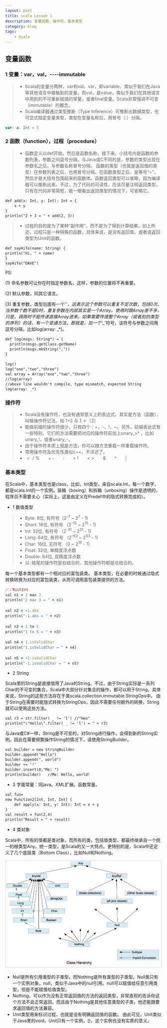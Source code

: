 ```yaml
---
layout: post
title: scala Lesson 1
description: 变量函数，操作符，基本类型
category: blog
tags:
    - Scala
---
```

## 变量函数

### 1 变量：var，val，----immutable

>* Scala的变量分两种，var和val。var，即variable，类似于我们在Java等其他语言中接触到的变量，而val，是value，类似于我们在其他语言中用到的不可重新赋值的常量，或者final变量。Scala非常强调不可变（immutable）的概念。
>* Scala编译器通过类型推断（Type Inference）可推断出数据类型，也可显式指定变量类型，类型在变量名称后，用冒号（:）分隔。

~~~scala
var: a: Int = 5
~~~

### 2 函数（function），过程（procedure）

>* 函数定义以def开始，然后是函数名称，接下来，小括号内是函数的参数列表，参数之间逗号分隔。与Java或C不同的是，参数的类型出现在参数名之后，与参数名称冒号分隔。 函数的类型（也就是返回值的类型）在参数列表之后，也用冒号分隔。在函数类型之后，是等号“=”，然后才是大括号包围起来的函数体。函数返回类型可以省略，因为编译器可以推断出来。不过，为了代码的可读性，应该尽量注明返回类型，只有在代码非常简短，能一眼看出返回类型的情况下，可省略它。

~~~
def add(x: Int, y: Int): Int = {
    x + y
}
println("2 + 3 = " + add(2, 3))
~~~
>* 过程的目的是为了某种“副作用”，而不是为了得到计算结果。如上所述，过程只是一种特殊的函数，具体来说，是没有返回值，或者说返回类型为Unit的函数。

~~~
def sayHiTo(name: String) {
println("Hi, " + name)
}
sayHiTo("DAVE")
~~~

PS:

(1) 命名参数可让你在时指定参数名，这样，参数的位置将不再重要。

(2) 默认参数，同其它语言。

(3) 重复参数，类型后面有一个'*'，这表示这个参数可以重复不定次数，包括0次。当参数个数不是0时，重复参数在内部其实是一个Array。使用时跟Array差不多，只是，调用时不能传递直接Array进来。如果需要传递整个Array（或者别的类型的序列）的话，有一个变通方法，那就是，加一个'_*'符号，该符号与参数之间用逗号分隔，比如log(array: _*)。

~~~
def log(msgs: String*) = {
  println(msgs.getClass.getName)
  println(msgs.mkString(","))
}

log()
log("one","two","three")
val array = Array("one","two","three")
//log(array)
//above line wouldn't compile, type mismatch, expected String
log(array: _*)
~~~

### 操作符

>* Scala没有操作符，也没有通常意义上的表达式。其实是方法（函数），叫做操作符记法。如 1+2 与 1.＋（2）
>* 能做前缀的操作符很少，只有四个：+，-，!，~。另外，前缀表达式有一些特别，它们的方法需要把对应的操作符前加上unary_>* ，比如unary_!，或者unary_-。
>* 由于操作符本质上就是方法，你可以跟方法重载一样重载操作符。
>* 常用操作符及优先性类似c++，不详述了。
>* * / %　　+ -　　:　　= !　　< >　　&　　^　　|

### 基本类型

在Scala中，基本类型也是class，比如，Int类型，来自scala.Int，每一个数字，都是scala.Int的一个实例。装箱（boxing）和拆箱（unboxing）操作是透明的，程序员不需要关心（实际上，这是由定义在Predef中的隐式转换完成的）。

* 1 数值类型

> * Byte: 8位, 有符号（2<sup>-7</sup> ~ 2<sup>7</sup> - 1)
> * Short: 16位, 有符号 （2<sup>-15</sup> ~ 2<sup>15</sup> - 1)
> * Int: 32位, 有符号 （2<sup>-31</sup> ~ 2<sup>31</sup> - 1)
> * Long: 64位, 有符号 （2<sup>-63</sup> ~ 2<sup>63</sup> - 1)
> * Char: 16位, 无符号 （0 ~ 2<sup>16</sup> - 1)
> * Float: 32位, 单精度浮点数
> * Double: 64位, 双精度浮点数
>* 以`:`结尾的操作符是右结合的，其他操作符都是左结合的。

每一个基本类型都有一个相对应的富包装类。 基本类型，在必要的时候通过隐式转换转换为对应的富包装类，从而可调用富包装类提供的方法。

~~~ ruby
／／RichInt
val n1 = 2 max 3
println("2 max 3 = " + n1)

val n2 = -1.abs
println("-1.abs = " + n2)

val n3 = 1 to 5
println("1 to 5 = " + n3)

val n4 = 1.isValidChar
println("1.isValidChar = " + n4)

val n5 = -1.isValidChar
println("-1.isValidChar = " + n5)
~~~

* 2 String

Scala里的String是直接借用了Java的String。不过，由于String实际是一系列Char的不可变的集合，Scala中大部分针对集合的操作，都可以用于String，具体来说，String的这些方法存在于类scala.collection.immutable.StringOps中。 由于String在需要时能隐式转换为StringOps，因此不需要任何额外的转换，String就可以使用这些方法。

```
val r3 = str.filter( _ != 'l') //"Heo"
println("\"Hello\".filter( _ != 'l') = " + r3)
```
与Java或C#一样，String是不可变的，对String进行操作，会得到新的String实例。因此在需要频繁操作String的情况下，请使用StringBuilder。

~~~
val builder = new StringBuilder
builder.append("Hello")
builder.append(", world")
builder += '!'
builder.insert(0,"Me: ")
println(builder)   //Me: Hello, world!
~~~

* 3 字面常量：同java。XML扩展。函数常量。

~~~
val fun=
new Function2[Int, Int, Int] {
    def apply(x: Int, y: Int): Int = x + y
}
val result = fun(2,4)
println("Result = " + result)
~~~

* 4 类对象

Scala中，所有的值都是类对象，而所有的类，包括值类型，都最终继承自一个统一的根类型Any。统一类型，是Scala的又一大特点。更特别的是，Scala中还定义了几个底层类（Bottom Class），比如Null和Nothing。

![](/images/scala/anyclass.png)

* Null是所有引用类型的子类型，而Nothing是所有类型的子类型。Null类只有一个实例对象，null，类似于Java中的null引用。null可以赋值给任意引用类型，但是不能赋值给值类型。
* Nothing，可以作为没有正常返回值的方法的返回类型，非常直观的告诉你这个方法不会正常返回，而且由于Nothing是其他任意类型的子类，他还能跟要求返回值的方法兼容。
* Unit类型用来标识过程，也就是没有明确返回值的函数。 由此可见，Unit类似于Java里的void。Unit只有一个实例，()，这个实例也没有实质的意义。

